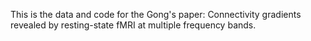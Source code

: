 This is the data and code for the Gong's paper: Connectivity gradients revealed by resting-state fMRI at multiple frequency bands.
